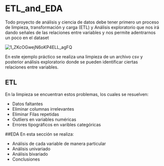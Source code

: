 # ETL_and_EDA
Todo proyecto de análisis y ciencia de datos debe tener primero un proceso de limpieza, transformación y carga (ETL) y Análisis exploratorio que nos irá dando señales de las relaciones entre variables y nos permite adentrarnos un poco en el dataset

![1_ZKcOGwejN6oKP4ELL_agFQ](https://github.com/velezcanizares/ETL_and_EDA/assets/114604462/6dd3d4ce-4b06-49bf-aec3-ef27314a6fd1)

En este ejemplo práctico se realiza una limpieza de un archivo csv y posterior análisis exploratorio donde se pueden identificar ciertas relaciones entre variables.

## ETL
En la limpieza se encuentran estos problemas, los cuales se resuelven:
- Datos faltantes
- Eliminar columnas irrelevantes
- Eliminar Filas repetidas
- Outliers en variables numéricas
- Errores tipográficos en varibles categóricas

##EDA
En esta sección se realiza:
- Análisis de cada variable de manera particular
- Análisis univariado
- Análisis bivariado
- Conclusiones
